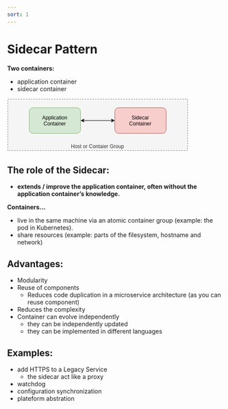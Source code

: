 ```yaml
---
sort: 1
---
```


#  Sidecar Pattern

**Two containers:**
- application container
- sidecar container

![sidecar](./images/sidecar.jpg)


## The role of the Sidecar:
- **extends / improve the application container, often without the application container’s knowledge.**


**Containers...**

- live in the same machine via an atomic container group (example: the pod in Kubernetes).
- share resources (example: parts of the filesystem, hostname and network)


## Advantages:

- Modularity
- Reuse of components
  - Reduces code duplication in a microservice architecture (as you can reuse component)
- Reduces the complexity
- Container can evolve independently
  - they can be independently updated
  - they can be implemented in different languages


## Examples:

- add HTTPS to a Legacy Service
  - the sidecar act like a proxy
- watchdog
- configuration synchronization
- plateform abstration

